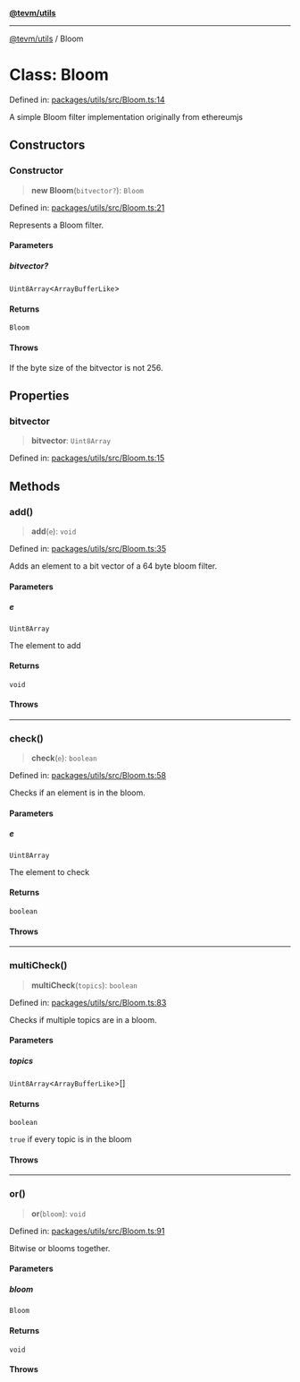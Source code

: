 [**@tevm/utils**](../README.md)

***

[@tevm/utils](../globals.md) / Bloom

# Class: Bloom

Defined in: [packages/utils/src/Bloom.ts:14](https://github.com/evmts/tevm-monorepo/blob/main/packages/utils/src/Bloom.ts#L14)

A simple Bloom filter implementation originally from ethereumjs

## Constructors

### Constructor

> **new Bloom**(`bitvector?`): `Bloom`

Defined in: [packages/utils/src/Bloom.ts:21](https://github.com/evmts/tevm-monorepo/blob/main/packages/utils/src/Bloom.ts#L21)

Represents a Bloom filter.

#### Parameters

##### bitvector?

`Uint8Array`\<`ArrayBufferLike`\>

#### Returns

`Bloom`

#### Throws

If the byte size of the bitvector is not 256.

## Properties

### bitvector

> **bitvector**: `Uint8Array`

Defined in: [packages/utils/src/Bloom.ts:15](https://github.com/evmts/tevm-monorepo/blob/main/packages/utils/src/Bloom.ts#L15)

## Methods

### add()

> **add**(`e`): `void`

Defined in: [packages/utils/src/Bloom.ts:35](https://github.com/evmts/tevm-monorepo/blob/main/packages/utils/src/Bloom.ts#L35)

Adds an element to a bit vector of a 64 byte bloom filter.

#### Parameters

##### e

`Uint8Array`

The element to add

#### Returns

`void`

#### Throws

***

### check()

> **check**(`e`): `boolean`

Defined in: [packages/utils/src/Bloom.ts:58](https://github.com/evmts/tevm-monorepo/blob/main/packages/utils/src/Bloom.ts#L58)

Checks if an element is in the bloom.

#### Parameters

##### e

`Uint8Array`

The element to check

#### Returns

`boolean`

#### Throws

***

### multiCheck()

> **multiCheck**(`topics`): `boolean`

Defined in: [packages/utils/src/Bloom.ts:83](https://github.com/evmts/tevm-monorepo/blob/main/packages/utils/src/Bloom.ts#L83)

Checks if multiple topics are in a bloom.

#### Parameters

##### topics

`Uint8Array`\<`ArrayBufferLike`\>[]

#### Returns

`boolean`

`true` if every topic is in the bloom

#### Throws

***

### or()

> **or**(`bloom`): `void`

Defined in: [packages/utils/src/Bloom.ts:91](https://github.com/evmts/tevm-monorepo/blob/main/packages/utils/src/Bloom.ts#L91)

Bitwise or blooms together.

#### Parameters

##### bloom

`Bloom`

#### Returns

`void`

#### Throws
